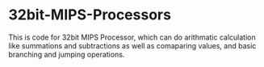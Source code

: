 # 32bit-MIPS-Processors

This is code for 32bit MIPS Processor, which can do arithmatic calculation like summations and subtractions as well as comaparing values, and basic branching and jumping operations.
